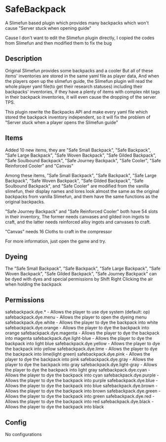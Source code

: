 # SafeBackpack
A Slimefun based plugin which provides many backpacks which won't cause "Server stuck when opening guide"

Cause I don't want to edit the Slimefun plugin directly, I copied the codes from Slimefun and then modified them to fix the bug

## Description
Original Slimefun provides some backpacks and a cooler
But all of these items' inventories are stored in the same yaml file as player data, And when the players open up the slimefun guide, the Slimefun plugin will read the whole player yaml file(to get their research statuses) including their backpacks' inventories, if they have a plenty of items with complex nbt tags in their backpack inventories, it will even cause the dropping of the server TPS.

This plugin rewrite the Backpacks API and make every yaml file which stored the backpack inventory independent, so it will fix the problem of "Server stuck when a player opens the Slimefun guide"

## Items
Added 10 new items, they are "Safe Small Backpack", "Safe Backpack", "Safe Large Backpack", "Safe Woven Backpack", "Safe Gilded Backpack", "Safe Soulbound Backpack", "Safe Journey Backpack", "Safe Cooler", "Safe Reinforced Cooler" and "Canvas"

Among these items, "Safe Small Backpack", "Safe Backpack", "Safe Large Backpack", "Safe Woven Backpack", "Safe Gilded Backpack", "Safe Soulbound Backpack", and "Safe Cooler" are modified from the vanilla slimefun, their display names and lores look almost the same as the original backpacks from vanilla Slimefun, and them have the same functions as the original backpacks.

"Safe Journey Backpack" and "Safe Reinforced Cooler" both have 54 slots in their inventory, The former needs canvases and gilded iron ingots to craft, and the latter needs reinforced alloy ingots and canvases to craft. 

"Canvas" needs 16 Cloths to craft in the compressor

For more information, just open the game and try.

## Dyeing
The "Safe Small Backpack", "Safe Backpack", "Safe Large Backpack", "Safe Woven Backpack", "Safe Gilded Backpack", "Safe Journey Backpack" can be dyed with dyes and special permissions by Shift Right Clicking the air when holding the backpack

## Permissions
safebackpack.dye.* - Allows the player to use dye system (default: op)
safebackpack.dye.menu - Allows the player to open the dyeing menu
safebackpack.dye.white - Allows the player to dye the backpack into white
safebackpack.dye.orange - Allows the player to dye the backpack into orange
safebackpack.dye.magenta - Allows the player to dye the backpack into magenta
safebackpack.dye.light-blue - Allows the player to dye the backpack into light blue
safebackpack.dye.yellow - Allows the player to dye the backpack into yellow
safebackpack.dye.lime - Allows the player to dye the backpack into lime(light green)
safebackpack.dye.pink - Allows the player to dye the backpack into pink
safebackpack.dye.gray - Allows the player to dye the backpack into gray
safebackpack.dye.light-gray - Allows the player to dye the backpack into light gray
safebackpack.dye.cyan - Allows the player to dye the backpack into cyan
safebackpack.dye.purple - Allows the player to dye the backpack into purple
safebackpack.dye.blue - Allows the player to dye the backpack into blue
safebackpack.dye.brown - Allows the player to dye the backpack into brown
safebackpack.dye.green - Allows the player to dye the backpack into green
safebackpack.dye.red - Allows the player to dye the backpack into red
safebackpack.dye.black - Allows the player to dye the backpack into black

## Config
No configurations
